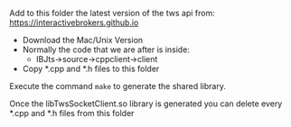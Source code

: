 Add to this folder the latest version of the tws api from:
https://interactivebrokers.github.io

- Download the Mac/Unix Version
- Normally the code that we are after is inside:
  - IBJts->source->cppclient->client
- Copy *.cpp and *.h files to this folder

Execute the command ``make`` to generate the shared library.

Once the libTwsSocketClient.so library is generated you can delete every *.cpp and *.h files from this folder